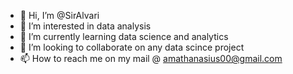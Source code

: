 - 👋 Hi, I’m @SirAlvari
- 👀 I’m interested in data analysis
- 🌱 I’m currently learning data science and analytics 
- 💞️ I’m looking to collaborate on any data scince project
- 📫 How to reach me on my mail @ amathanasius00@gmail.com

<!---
SirAlvari/SirAlvari is a ✨ special ✨ repository because its `README.md` (this file) appears on your GitHub profile.
You can click the Preview link to take a look at your changes.
--->
